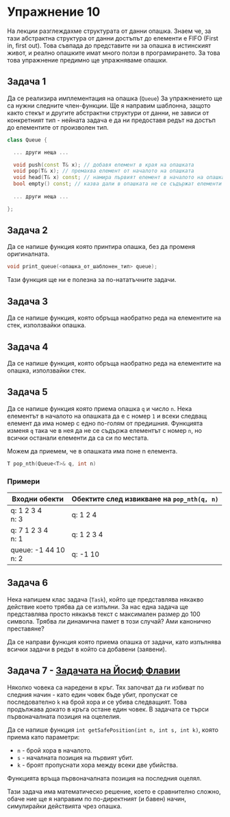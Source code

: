 # Упражнение 10

На лекции разглеждахме структурата от данни опашка. Знаем че, за тази абстрактна структура от данни достъпът до елементи е FIFO (First in, first out). Това съвпада до представите ни за опашка в истинският живот, и реално опашките имат много ползи в програмирането. За това това упражнение предимно ще упражняваме опашки.
## Задача 1
Да се реализира имплементация на опашка (`Queue`)
За упражнението ще са нужни следните член-функции.
Ще я направим шаблонна, защото както стекът и другите абстрактни структури от данни, не зависи от конкретният тип - нейната задача е да ни предоставя редът на достъп до елементите от произволен тип.

```c++
class Queue {

  ... други неща ...

  void push(const T& x); // добавя елемент в края на опашката
  void pop(T& x); // премахва елемент от началото на опашката
  void head(T& x) const; // намира първият елемент в началото на опашката
  bool empty() const; // казва дали в опашката не се съдържат елементи
  
  ... други неща ...

};
```

## Задача 2
Да се напише функция която принтира опашка, без да променя оригиналната.

```c++
void print_queue(<опашка_от_шаблонен_тип> queue);
```

Тази функция ще ни е полезна за по-нататъчните задачи.

## Задача 3
Да се напише функция, която обръща наобратно реда на елементите на стек, използвайки опашка.

## Задача 4
Да се напише функция, която обръща наобратно реда на елементите на опашка, използвайки стек.

## Задача 5
Да се напише функция която приема опашка `q` и число `n`.
Нека елементът в началото на опашката да е с номер `1` и всеки следващ елемент да има номер с едно по-голям от предишния.
Функцията изменя `q` така че в нея да не се съдържа елементът с номер `n`, но всички останали елементи да са си по местата.

Можем да приемем, че в опашката има поне n елемента.

```c++
T pop_nth(Queue<T>& q, int n)
```

### Примери

| Входни обекти | Обектите след извикване на `pop_nth(q, n)` |
| ----- | ---------------------- |
| q: 1 2 3 4 <br>n: 3 | q: 1 2 4 |
| q: 7 1 2 3 4 <br>n: 1 | q: 1 2 3 4 |
| queue: -1 44 10 <br>n: 2 | q: -1 10 |

## Задача 6
Нека напишем клас задача (`Task`), който ще представлява някакво действие което трябва да се изпълни.
За нас една задача ще представлява просто някакъв текст с максимален размер до 100 символа.
Трябва ли динамична памет в този случай? Ами канонично преставяне?

Да се направи функция която приема опашка от задачи, като изпълнява всички задачи в редът в който са добавени (заявени).

## Задача 7 - [Задачата на Йосиф Флавии](https://en.wikipedia.org/wiki/Josephus_problem)
Няколко човека са наредени в кръг. Тях започват да ги избиват по следния начин - като един човек бъде убит, пропускат се последователно `k` на брой хора и се убива следващият. Това продължава докато в кръга остане един човек. В задачата се търси първоначалната позиция на оцелелия. 

Да се напише функция `int getSafePosition(int n, int s, int k)`, която приема като параметри:
 - `n` - брой хора в началото.
 - `s` - началната позиция на първият убит.
 - `k` - броят пропуснати хора между всеки две убийства.
 
Функцията връща първоначалната позиция на последния оцелял.

Тази задача има математическо решение, което е сравнително сложно, обаче ние ще я направим по по-директният (и бавен) начин, симулирайки действията чрез опашка.

